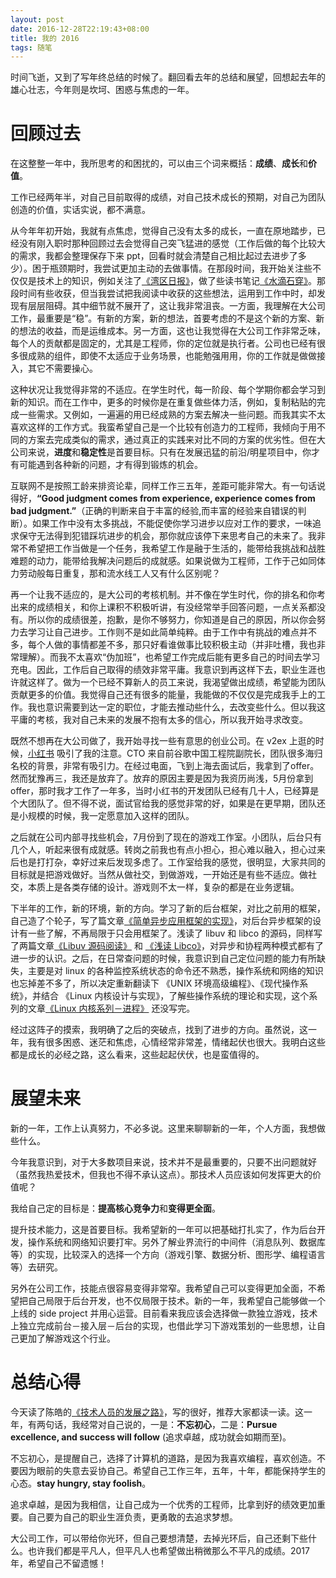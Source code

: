 ```yaml
---
layout: post
date: 2016-12-28T22:19:43+08:00
title: 我的 2016
tags: 随笔
---
```


时间飞逝，又到了写年终总结的时候了。翻回看去年的总结和展望，回想起去年的雄心壮志，今年则是坎坷、困惑与焦虑的一年。

# 回顾过去

在这整整一年中，我所思考的和困扰的，可以由三个词来概括：**成绩**、**成长**和**价值**。

工作已经两年半，对自己目前取得的成绩，对自己技术成长的预期，对自己为团队创造的价值，实话实说，都不满意。

从今年年初开始，我就有点焦虑，觉得自己没有太多的成长，一直在原地踏步，已经没有刚入职时那种回顾过去会觉得自己突飞猛进的感觉（工作后做的每个比较大的需求，我都会整理保存下来 ppt，回看时就会清楚自己相比起过去进步了多少）。困于瓶颈期时，我尝试更加主动的去做事情。在那段时间，我开始关注些不仅仅是技术上的知识，例如关注了[《湾区日报》](https://wanqu.co/)，做了些读书笔记[《水滴石穿》](https://masutangu.com/2015/12/dewdrop-note-1/)。那段时间有些收获，但当我尝试把我阅读中收获的这些想法，运用到工作中时，却发现有层层阻碍。其中细节就不展开了，这让我非常沮丧。一方面，我理解在大公司工作，最重要是“稳”。有新的方案，新的想法，首要考虑的不是这个新的方案、新的想法的收益，而是运维成本。另一方面，这也让我觉得在大公司工作非常乏味，每个人的贡献都是固定的，尤其是工程师，你的定位就是执行者。公司也已经有很多很成熟的组件，即使不太适应于业务场景，也能勉强用用，你的工作就是做做接入，其它不需要操心。

这种状况让我觉得非常的不适应。在学生时代，每一阶段、每个学期你都会学习到新的知识。而在工作中，更多的时候你是在重复做些体力活，例如，复制粘贴的完成一些需求。又例如，一遍遍的用已经成熟的方案去解决一些问题。而我其实不太喜欢这样的工作方式。我蛮希望自己是一个比较有创造力的工程师，我倾向于用不同的方案去完成类似的需求，通过真正的实践来对比不同的方案的优劣性。但在大公司来说，**进度**和**稳定性**是首要目标。只有在发展迅猛的前沿/明星项目中，你才有可能遇到各种新的问题，才有得到锻炼的机会。

互联网不是按照工龄来排资论辈，同样工作三五年，差距可能非常大。有一句话说得好，**“Good judgment comes from experience, experience comes from bad judgment.”**（正确的判断来自于丰富的经验,而丰富的经验来自错误的判断）。如果工作中没有太多挑战，不能促使你学习进步以应对工作的要求，一味追求保守无法得到犯错踩坑进步的机会，那你就应该停下来思考自己的未来了。我非常不希望把工作当做是一个任务，我希望工作是融于生活的，能带给我挑战和战胜难题的动力，能带给我解决问题后的成就感。如果说做为工程师，工作于己如同体力劳动般每日重复，那和流水线工人又有什么区别呢？

再一个让我不适应的，是大公司的考核机制。并不像在学生时代，你的排名和你考出来的成绩相关，和你上课积不积极听讲，有没经常举手回答问题，一点关系都没有。所以你的成绩很差，抱歉，是你不够努力，你知道是自己的原因，所以你会努力去学习让自己进步。工作则不是如此简单纯粹。由于工作中有挑战的难点并不多，每个人做的事情都差不多，那只好看谁做事比较积极主动（并非吐槽，我也非常理解）。而我不太喜欢“伪加班”，也希望工作完成后能有更多自己的时间去学习充电。因此，工作后自己取得的绩效非常平庸。我意识到再这样下去，职业生涯也许就这样了。做为一个已经不算新人的员工来说，我渴望做出成绩，希望能为团队贡献更多的价值。我觉得自己还有很多的能量，我能做的不仅仅是完成我手上的工作。我也意识需要到达一定的职位，才能去推动些什么，去改变些什么。但以我这平庸的考核，我对自己未来的发展不抱有太多的信心，所以我开始寻求改变。

既然不想再在大公司做了，我开始寻找一些有意思的创业公司。在 v2ex 上逛的时候，[小红书](https://www.xiaohongshu.com/) 吸引了我的注意。CTO 来自前谷歌中国工程院副院长，团队很多海归名校的背景，非常有吸引力。在经过电面，飞到上海去面试后，我拿到了offer。然而犹豫再三，我还是放弃了。放弃的原因主要是因为我资历尚浅，5月份拿到 offer，那时我才工作了一年多，当时小红书的开发团队已经有几十人，已经算是个大团队了。但不得不说，面试官给我的感觉非常的好，如果是在更早期，团队还是小规模的时候，我一定愿意加入这样的团队。

之后就在公司内部寻找些机会，7月份到了现在的游戏工作室。小团队，后台只有几个人，听起来很有成就感。转岗之前我也有点小担心，担心难以融入，担心过来后也是打打杂，幸好过来后发现多虑了。工作室给我的感觉，很明显，大家共同的目标就是把游戏做好。当然从做社交，到做游戏，一开始还是有些不适应。做社交，本质上是各类存储的设计。游戏则不太一样，复杂的都是在业务逻辑。

下半年的工作，新的环境，新的方向。学习了新的后台框架，对比之前用的框架，自己造了个轮子，写了篇文章[《简单异步应用框架的实现》](https://masutangu.com/2016/08/simple-async-framework/)，对后台异步框架的设计有一些了解，不再局限于只会用框架了。浅读了 libuv 和 libco 的源码，同样写了两篇文章[《Libuv 源码阅读》](https://masutangu.com/2016/10/libuv-source-code/) 和 [《浅读 Libco》](https://masutangu.com/2016/10/learn-libco/)，对异步和协程两种模式都有了进一步的认识。之后，在日常查问题的时候，我意识到自己定位问题的能力有所缺失，主要是对 linux 的各种监控系统状态的命令还不熟悉，操作系统和网络的知识也忘掉差不多了，所以决定重新翻读下 《UNIX 环境高级编程》、《现代操作系统》，并结合 《Linux 内核设计与实现》，了解些操作系统的理论和实现，这个系列的文章[《Linux 内核系列－进程》](https://masutangu.com/2016/11/linux-kernel-serial-1/) 还没写完。

经过这阵子的摸索，我明确了之后的突破点，找到了进步的方向。虽然说，这一年，我有很多困惑、迷茫和焦虑，心情经常非常差，情绪起伏也很大。我明白这些都是成长的必经之路，这么看来，这些起起伏伏，也是蛮值得的。

# 展望未来

新的一年，工作上认真努力，不必多说。这里来聊聊新的一年，个人方面，我想做些什么。

今年我意识到，对于大多数项目来说，技术并不是最重要的，只要不出问题就好（虽然我热爱技术，但我也不得不承认这点）。那技术人员应该如何发挥更大的价值呢？

我给自己定的目标是：**提高核心竞争力**和**变得更全面**。

提升技术能力，这是首要目标。我希望新的一年可以把基础打扎实了，作为后台开发，操作系统和网络知识要打牢。另外了解业界流行的中间件（消息队列、数据库等）的实现，比较深入的选择一个方向（游戏引擎、数据分析、图形学、编程语言等）去研究。

另外在公司工作，技能点很容易变得非常窄。我希望自己可以变得更加全面，不希望把自己局限于后台开发，也不仅局限于技术。新的一年，我希望自己能够做一个上线的 side project 并用心运营。目前看来我应该会选择做一款独立游戏，技术上独立完成前台－接入层－后台的实现，也借此学习下游戏策划的一些思想，让自己更加了解游戏这个行业。


# 总结心得

今天读了陈皓的[《技术人员的发展之路》](https://coolshell.cn/articles/17583.html)，写的很好，推荐大家都读一读。这一年，有两句话，我经常对自己说的，一是：**不忘初心**，二是：**Pursue excellence, and success will follow** (追求卓越，成功就会如期而至)。

不忘初心，是提醒自己，选择了计算机的道路，是因为我喜欢编程，喜欢创造。不要因为眼前的失意去妥协自己。希望自己工作三年，五年，十年，都能保持学生的心态。**stay hungry, stay foolish**。 

追求卓越，是因为我相信，让自己成为一个优秀的工程师，比拿到好的绩效更加重要。自己要为自己的职业生涯负责，更勇敢的去追求梦想。

大公司工作，可以带给你光环，但自己要想清楚，去掉光环后，自己还剩下些什么。也许我们都是平凡人，但平凡人也希望做出稍微那么不平凡的成绩。2017 年，希望自己不留遗憾！
